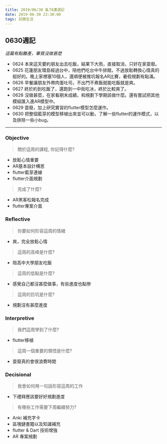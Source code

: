 ```yaml
---
title: 2019/06/30 亂78遭週記
date: 2019-06-30 23:30:00
tags: 記錄生活
---
```

## **0630週記**
*這篇有點難產，畢竟沒做甚麼*

- 0624 本來這天要約朋友出去吃飯，結果下大雨，直接取消，只好在家耍廢。
- 0625 花蓮朋友環島經過台中，陪他們吃台中牛排館，不過放鬆轉換心情真的挺好的。晚上家裡塞10個人，還順便被推坑報名AR比賽，暑假規劃有點滿。
- 0626 早餐讓朋友外帶肉蛋吐司，不出門不煮飯就能吃飯就是爽。
- 0627 終於約到吃飯了，還跑到一中街吃冰，終於比較爽了。
- 0628 沒做甚麼，在家看期末成績，和規劃下學期該做什麼。還有嘗試把其他模組匯入進AR模型中。
- 0629 耍廢，加上研究實習的flutter模型怎麼運作。
- 0630 把整個藍芽的模型移植出來並可以動，了解一些flutter的運作模式，以及排除一些小bug。

---

### **Objective**

> 關於這周的課程, 你記得什麼?

- 放鬆心情重要
- AR基本設計構思
- flutter藍芽連線
- flutter介面規劃

> 完成了什麼?

- AR黑客松報名完成
- flutter專案介面

### **Reflective**

> 你要如何形容這周的情緒

* 爽，完全放鬆心情

> 這周的高峰是什麼?

* 陪高中大學朋友吃飯

> 這周的低點是什麼?

* 感覺自己都沒甚麼做事，有些進度也點慘

> 這周的巨坑是什麼?

* 規劃沒有甚麼進度

### **Interpretive**

> 我們這周學到了什麼?

- flutter移植

>這周一個重要的領悟是什麼?

* 耍廢真的會很浪費時間

### **Decisional**

> 我會如何用一句話形容這周的工作

* 下禮拜應該要好好規劃進度

> 有哪些工作需要下周繼續努力?

- Anki 補充字卡
- 區塊鏈書籍以及知識補充
- flutter & Dart 技術增強
- AR 專案規劃